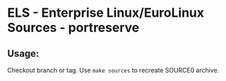 # ELS - Enterprise Linux/EuroLinux Sources - portreserve
 
## Usage:
  Checkout branch or tag. Use `make sources` to recreate  SOURCE0 archive.
